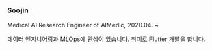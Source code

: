 ### Soojin

Medical AI Research Engineer of AIMedic, 2020.04. ~

데이터 엔지니어링과 MLOps에 관심이 있습니다.
취미로 Flutter 개발을 합니다.

<!--
**sooooojinlee/sooooojinlee** is a ✨ _special_ ✨ repository because its `README.md` (this file) appears on your GitHub profile.

Here are some ideas to get you started:

- 🔭 I’m currently working on ...
- 🌱 I’m currently learning ...
- 👯 I’m looking to collaborate on ...
- 🤔 I’m looking for help with ...
- 💬 Ask me about ...
- 📫 How to reach me: ...
- 😄 Pronouns: ...
- ⚡ Fun fact: ...
-->
